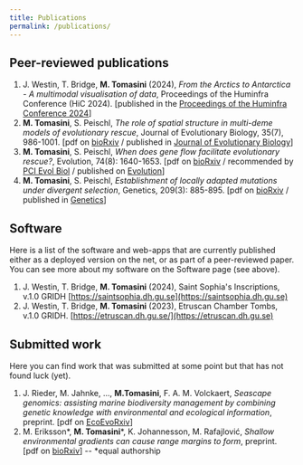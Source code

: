 ```yaml
---
title: Publications
permalink: /publications/
---
```


## Peer-reviewed publications

1. J. Westin, T. Bridge, **M. Tomasini** (2024), *From the Arctics to Antarctica - A multimodal visualisation of data*, Proceedings of the Huminfra Conference (HiC 2024). [published in the [Proceedings of the Huminfra Conference 2024](https://ecp.ep.liu.se/index.php/hic/article/view/902/810)]
1. **M. Tomasini**, S. Peischl, *The role of spatial structure in multi-deme models of evolutionary rescue*, Journal of Evolutionary Biology, 35(7), 986-1001. [pdf on [bioRxiv](https://www.biorxiv.org/content/10.1101/2020.10.29.360842v2.full.pdf) / published in [Journal of Evolutionary Biology](https://onlinelibrary.wiley.com/doi/epdf/10.1111/jeb.14018)]
1. **M. Tomasini**, S. Peischl, *When does gene flow facilitate evolutionary rescue?*, Evolution, 74(8): 1640-1653. [pdf on [bioRxiv](https://www.biorxiv.org/content/10.1101/622142v6.full.pdf) / recommended by [PCI Evol Biol](https://doi.org/10.24072/pci.evolbiol.100098) / published on [Evolution](https://onlinelibrary.wiley.com/doi/10.1111/evo.14038)]
1. **M. Tomasini**, S. Peischl, *Establishment of locally adapted mutations under divergent selection*, Genetics, 209(3): 885-895. [pdf on [bioRxiv](https://www.biorxiv.org/content/biorxiv/early/2018/05/03/248013.full.pdf) / published in [Genetics](http://www.genetics.org/content/209/3/885)]

## Software

Here is a list of the software and web-apps that are currently published either as a deployed version on the net, or as part of a peer-reviewed paper. You can see more about my software on the Software page (see above).

1. J. Westin, T. Bridge, **M. Tomasini** (2024), Saint Sophia's Inscriptions, v.1.0 GRIDH [https://saintsophia.dh.gu.se](https://saintsophia.dh.gu.se)
1. J. Westin, T. Bridge, **M. Tomasini** (2023), Etruscan Chamber Tombs, v.1.0 GRIDH. [https://etruscan.dh.gu.se/](https://etruscan.dh.gu.se)

## Submitted work

Here you can find work that was submitted at some point but that has not found luck (yet).

1. J. Rieder, M. Jahnke, ..., **M.Tomasini**, F. A. M. Volckaert, *Seascape genomics: assisting marine biodiversity management by combining genetic knowledge with environmental and ecological information*, preprint. [pdf on [EcoEvoRxiv](https://ecoevorxiv.org/repository/view/5586/)]
1. M. Eriksson\*, **M. Tomasini**\*, K. Johannesson, M. Rafajlović, *Shallow environmental gradients can cause range margins to form*, preprint. [pdf on [bioRxiv](https://www.biorxiv.org/content/10.1101/2022.03.19.484973v2.full.pdf)] -- \*equal authorship
